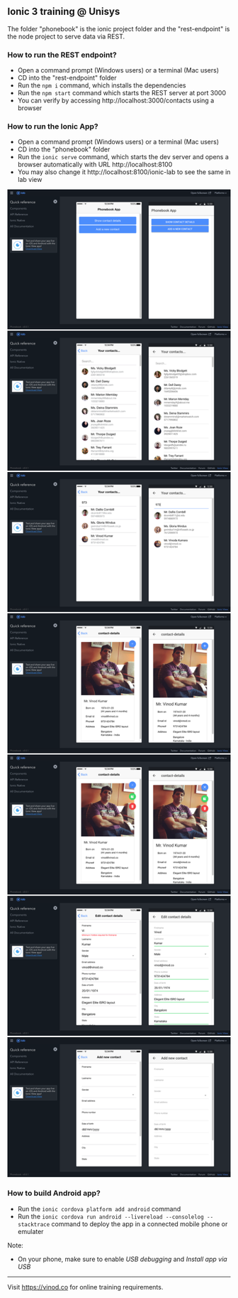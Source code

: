 ## Ionic 3 training @ Unisys

The folder "phonebook" is the ionic project folder and the "rest-endpoint" is the node project to serve data via REST.

### How to run the REST endpoint?

* Open a command prompt (Windows users) or a terminal (Mac users)
* CD into the "rest-endpoint" folder
* Run the `npm i` command, which installs the dependencies
* Run the `npm start` command which starts the REST server at port 3000
* You can verify by accessing http://localhost:3000/contacts using a browser

### How to run the Ionic App?

* Open a command prompt (Windows users) or a terminal (Mac users)
* CD into the "phonebook" folder
* Run the `ionic serve` command, which starts the dev server and opens a browser automatically with URL http://localhost:8100
* You may also change it http://localhost:8100/ionic-lab to see the same in lab view

![""](./images/1.png)
![""](./images/2.png)
![""](./images/3.png)
![""](./images/4.png)
![""](./images/5.png)
![""](./images/6.png)
![""](./images/7.png)


### How to build Android app?

* Run the `ionic cordova platform add android` command
* Run the `ionic cordova run android --livereload --consolelog --stacktrace` command to deploy the app in a connected mobile phone or emulater

Note:

* On your phone, make sure to enable *USB debugging* and *Install app via USB*

---

Visit https://vinod.co for online training requirements.
